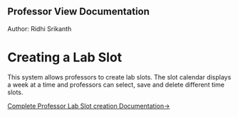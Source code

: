 ## Professor View Documentation

Author: Ridhi Srikanth

# Creating a Lab Slot

This system allows professors to create lab slots. The slot calendar displays a week at a time and professors can select, save and delete different time slots. 

[Complete Professor Lab Slot creation Documentation→](./prof_slotsCal.md)
